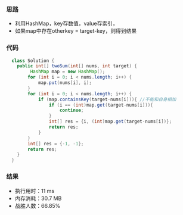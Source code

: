 ### 思路
  - 利用HashMap，key存数值，value存索引，
  - 如果map中存在otherkey = target-key，则得到结果
### 代码
```java
  class Solution {
    public int[] twoSum(int[] nums, int target) {
         HashMap map = new HashMap(); 
        for (int i = 0; i < nums.length; i++) { 
            map.put(nums[i], i); 
        } 
        for (int i = 0; i < nums.length; i++) { 
            if (map.containsKey(target-nums[i])){ //不能和自身相加
                if (i == (int)map.get(target-nums[i])){ 
                    continue; 
                } 
                int[] res = {i, (int)map.get(target-nums[i])}; 
                return res; 
            } 
        } 
        int[] res = {-1, -1}; 
        return res; 
    }
  }
```
### 结果
- 执行用时：11 ms
- 内存消耗：30.7 MB
- 战胜人数：66.85%

